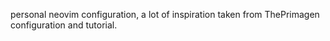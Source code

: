 personal neovim configuration, a lot of inspiration taken from ThePrimagen configuration and tutorial.
